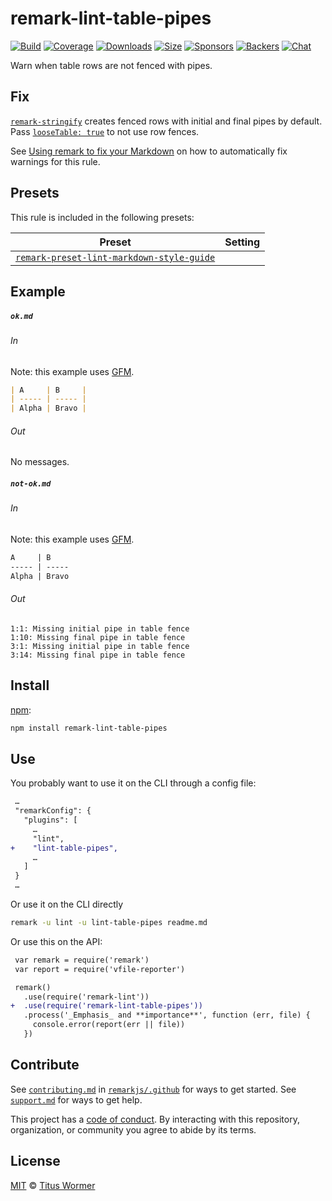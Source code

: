 <!--This file is generated-->

# remark-lint-table-pipes

[![Build][build-badge]][build]
[![Coverage][coverage-badge]][coverage]
[![Downloads][downloads-badge]][downloads]
[![Size][size-badge]][size]
[![Sponsors][sponsors-badge]][collective]
[![Backers][backers-badge]][collective]
[![Chat][chat-badge]][chat]

Warn when table rows are not fenced with pipes.

## Fix

[`remark-stringify`](https://github.com/remarkjs/remark/tree/HEAD/packages/remark-stringify)
creates fenced rows with initial and final pipes by default.
Pass
[`looseTable: true`](https://github.com/remarkjs/remark/tree/HEAD/packages/remark-stringify#optionsloosetable)
to not use row fences.

See [Using remark to fix your Markdown](https://github.com/remarkjs/remark-lint#using-remark-to-fix-your-markdown)
on how to automatically fix warnings for this rule.

## Presets

This rule is included in the following presets:

| Preset | Setting |
| - | - |
| [`remark-preset-lint-markdown-style-guide`](https://github.com/remarkjs/remark-lint/tree/main/packages/remark-preset-lint-markdown-style-guide) | |

## Example

##### `ok.md`

###### In

Note: this example uses [GFM][].

```markdown
| A     | B     |
| ----- | ----- |
| Alpha | Bravo |
```

###### Out

No messages.

##### `not-ok.md`

###### In

Note: this example uses [GFM][].

```markdown
A     | B
----- | -----
Alpha | Bravo
```

###### Out

```text
1:1: Missing initial pipe in table fence
1:10: Missing final pipe in table fence
3:1: Missing initial pipe in table fence
3:14: Missing final pipe in table fence
```

## Install

[npm][]:

```sh
npm install remark-lint-table-pipes
```

## Use

You probably want to use it on the CLI through a config file:

```diff
 …
 "remarkConfig": {
   "plugins": [
     …
     "lint",
+    "lint-table-pipes",
     …
   ]
 }
 …
```

Or use it on the CLI directly

```sh
remark -u lint -u lint-table-pipes readme.md
```

Or use this on the API:

```diff
 var remark = require('remark')
 var report = require('vfile-reporter')

 remark()
   .use(require('remark-lint'))
+  .use(require('remark-lint-table-pipes'))
   .process('_Emphasis_ and **importance**', function (err, file) {
     console.error(report(err || file))
   })
```

## Contribute

See [`contributing.md`][contributing] in [`remarkjs/.github`][health] for ways
to get started.
See [`support.md`][support] for ways to get help.

This project has a [code of conduct][coc].
By interacting with this repository, organization, or community you agree to
abide by its terms.

## License

[MIT][license] © [Titus Wormer][author]

[build-badge]: https://github.com/remarkjs/remark-lint/workflows/main/badge.svg

[build]: https://github.com/remarkjs/remark-lint/actions

[coverage-badge]: https://img.shields.io/codecov/c/github/remarkjs/remark-lint.svg

[coverage]: https://codecov.io/github/remarkjs/remark-lint

[downloads-badge]: https://img.shields.io/npm/dm/remark-lint-table-pipes.svg

[downloads]: https://www.npmjs.com/package/remark-lint-table-pipes

[size-badge]: https://img.shields.io/bundlephobia/minzip/remark-lint-table-pipes.svg

[size]: https://bundlephobia.com/result?p=remark-lint-table-pipes

[sponsors-badge]: https://opencollective.com/unified/sponsors/badge.svg

[backers-badge]: https://opencollective.com/unified/backers/badge.svg

[collective]: https://opencollective.com/unified

[chat-badge]: https://img.shields.io/badge/chat-discussions-success.svg

[chat]: https://github.com/remarkjs/remark/discussions

[npm]: https://docs.npmjs.com/cli/install

[health]: https://github.com/remarkjs/.github

[contributing]: https://github.com/remarkjs/.github/blob/HEAD/contributing.md

[support]: https://github.com/remarkjs/.github/blob/HEAD/support.md

[coc]: https://github.com/remarkjs/.github/blob/HEAD/code-of-conduct.md

[license]: https://github.com/remarkjs/remark-lint/blob/main/license

[author]: https://wooorm.com

[gfm]: https://github.com/remarkjs/remark-gfm

